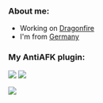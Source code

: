 ### About me:
- Working on [Dragonfire](https://dsc.gg/dragonfire)
- I'm from [Germany](https://www.google.com/maps/place/Deutschland)

### My AntiAFK plugin:
[![](https://poggit.pmmp.io/shield.dl.total/AntiAFK)](https://poggit.pmmp.io/p/AntiAFK)
[![](https://poggit.pmmp.io/shield.api/AntiAFK)](https://poggit.pmmp.io/p/AntiAFK)

<img src="https://github-readme-stats.vercel.app/api?username=SlidexDE&&show_icons=true&title_color=ffffff&icon_color=bb2acf&text_color=daf7dc&bg_color=151515">

